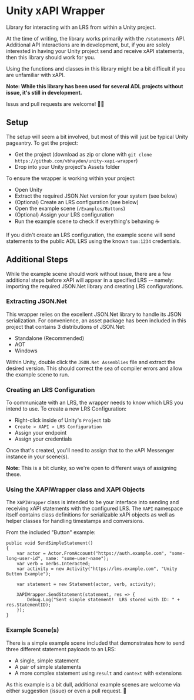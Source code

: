 # Unity xAPI Wrapper
Library for interacting with an LRS from within a Unity project.

At the time of writing, the library works primarily with the `/statements` API.  Additional API interactions are in development, but,
if you are solely interested in having your Unity project send and receive xAPI statements, then this library should work for you.

Using the functions and classes in this library might be a bit difficult if you are unfamiliar with xAPI.

**Note: While this library has been used for several ADL projects without issue, it's still in development.**

Issus and pull requests are welcome! 🎈👏

## Setup
The setup will seem a bit involved, but most of this will just be typical Unity pageantry.  To get the project:
- Get the project (download as zip or clone with `git clone https://github.com/vbhayden/unity-xapi-wrapper`)
- Drop into your Unity project's Assets folder

To ensure the wrapper is working within your project:
- Open Unity
- Extract the required JSON.Net version for your system (see below)
- (Optional) Create an LRS configuration (see below)
- Open the example scene (`/Examples/Buttons`)
- (Optional) Assign your LRS configuration
- Run the example scene to check if everything's behaving ☕

If you didn't create an LRS configuration, the example scene will send statements to the public ADL LRS using the known `tom:1234` credentials.

## Additional Steps
While the example scene should work without issue, there are a few additional steps before xAPI will appear
in a specified LRS -- namely: importing the required JSON.Net library and creating LRS configurations.

### Extracting JSON.Net
This wrapper relies on the excellent JSON.Net library to handle its JSON serialization.  For convenience, an asset package has been
included in this project that contains 3 distributions of JSON.Net:
- Standalone (Recommended)
- AOT
- Windows

Within Unity, double click the `JSON.Net Assemblies` file and extract the desired version.  This should correct the sea of compiler
errors and allow the example scene to run.

### Creating an LRS Configuration
To communicate with an LRS, the wrapper needs to know which LRS you intend to use.  To create a new
LRS Configuration:
- Right-click inside of Unity's `Project` tab
- `Create > XAPI > LRS Configuration`
- Assign your endpoint
- Assign your credentials

Once that's created, you'll need to assign that to the xAPI Messenger instance in your scene(s).  

**Note:** This is a bit clunky, so we're open to different ways of assigning these.



### Using the XAPIWrapper class and XAPI Objects
The `XAPIWrapper` class is intended to be your interface into sending and receiving xAPI statements with the configured LRS.  The
`XAPI` namespace itself contains class definitions for serializable xAPi objects as well as helper classes for handling timestamps
and conversions.

From the included "Button" example:
```
public void SendSimpleStatement()
{
    var actor = Actor.FromAccount("https://auth.example.com", "some-long-user-id", name: "some-user-name");
    var verb = Verbs.Interacted;
    var activity = new Activity("https://lms.example.com", "Unity Button Example");

    var statement = new Statement(actor, verb, activity);

    XAPIWrapper.SendStatement(statement, res => {
        Debug.Log("Sent simple statement!  LRS stored with ID: " + res.StatementID); 
    });
}
```

### Example Scene(s)
There is a simple example scene included that demonstrates how to send three different statement payloads to an LRS:
- A single, simple statement
- A pair of simple statements
- A more complex statement using `result` and `context` with extensions

As this example is a bit dull, additional example scenes are welcome via either suggestion (issue) or even a pull request. 👏